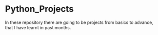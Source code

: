 # Python_Projects
In these repository there are going to be projects from basics to advance, that I have learnt in past months.
